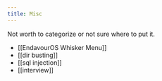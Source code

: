 ```yaml
---
title: Misc
---
```


Not worth to categorize or not sure where to put it.

- [[EndavourOS Whisker Menu]]
- [[dir busting]]
- [[sql injection]]
- [[interview]]
